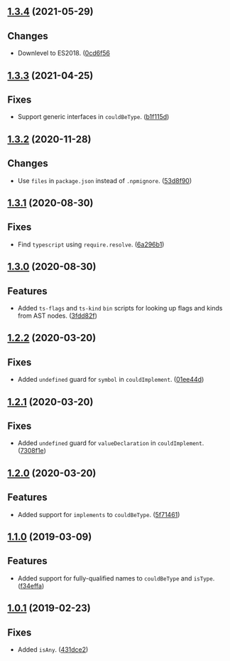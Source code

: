 <a name="1.3.4"></a>
## [1.3.4](https://github.com/cartant/tsutils-etc/compare/v1.3.3...v1.3.4) (2021-05-29)

## Changes

* Downlevel to ES2018. ([0cd6f56](https://github.com/cartant/rxjs-tslint-rules/commit/0cd6f56)

<a name="1.3.3"></a>
## [1.3.3](https://github.com/cartant/tsutils-etc/compare/v1.3.2...v1.3.3) (2021-04-25)

## Fixes

* Support generic interfaces in `couldBeType`. ([b1f115d](https://github.com/cartant/rxjs-tslint-rules/commit/b1f115d))

<a name="1.3.2"></a>
## [1.3.2](https://github.com/cartant/tsutils-etc/compare/v1.3.1...v1.3.2) (2020-11-28)

## Changes

* Use `files` in `package.json` instead of `.npmignore`. ([53d8f90](https://github.com/cartant/rxjs-tslint-rules/commit/53d8f90))

<a name="1.3.1"></a>
## [1.3.1](https://github.com/cartant/tsutils-etc/compare/v1.3.0...v1.3.1) (2020-08-30)

## Fixes

* Find `typescript` using `require.resolve`. ([6a296b1](https://github.com/cartant/rxjs-tslint-rules/commit/6a296b1))

<a name="1.3.0"></a>
## [1.3.0](https://github.com/cartant/tsutils-etc/compare/v1.2.2...v1.3.0) (2020-08-30)

## Features

* Added `ts-flags` and `ts-kind` `bin` scripts for looking up flags and kinds from AST nodes. ([3fdd82f](https://github.com/cartant/rxjs-tslint-rules/commit/3fdd82f))

<a name="1.2.2"></a>
## [1.2.2](https://github.com/cartant/tsutils-etc/compare/v1.2.1...v1.2.2) (2020-03-20)

## Fixes

* Added `undefined` guard for `symbol` in `couldImplement`. ([01ee44d](https://github.com/cartant/rxjs-tslint-rules/commit/01ee44d))

<a name="1.2.1"></a>
## [1.2.1](https://github.com/cartant/tsutils-etc/compare/v1.2.0...v1.2.1) (2020-03-20)

## Fixes

* Added `undefined` guard for `valueDeclaration` in `couldImplement`. ([7308f1e](https://github.com/cartant/rxjs-tslint-rules/commit/7308f1e))

<a name="1.2.0"></a>
## [1.2.0](https://github.com/cartant/tsutils-etc/compare/v1.1.0...v1.2.0) (2020-03-20)

## Features

* Added support for `implements` to `couldBeType`. ([5f71461](https://github.com/cartant/rxjs-tslint-rules/commit/5f71461))

<a name="1.1.0"></a>
## [1.1.0](https://github.com/cartant/tsutils-etc/compare/v1.0.1...v1.1.0) (2019-03-09)

## Features

* Added support for fully-qualified names to `couldBeType` and `isType`. ([f34effa](https://github.com/cartant/rxjs-tslint-rules/commit/f34effa))

<a name="1.0.1"></a>
## [1.0.1](https://github.com/cartant/tsutils-etc/compare/v1.0.0...v1.0.1) (2019-02-23)

## Fixes

* Added `isAny`. ([431dce2](https://github.com/cartant/rxjs-tslint-rules/commit/431dce2))